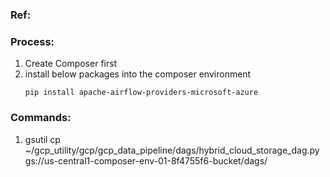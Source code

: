 ### Ref:


### Process:
1. Create Composer first
2. install below packages into the composer environment
    ```shell
    pip install apache-airflow-providers-microsoft-azure
    ```

### Commands:
1. gsutil cp ~/gcp_utility/gcp/gcp_data_pipeline/dags/hybrid_cloud_storage_dag.py gs://us-central1-composer-env-01-8f4755f6-bucket/dags/